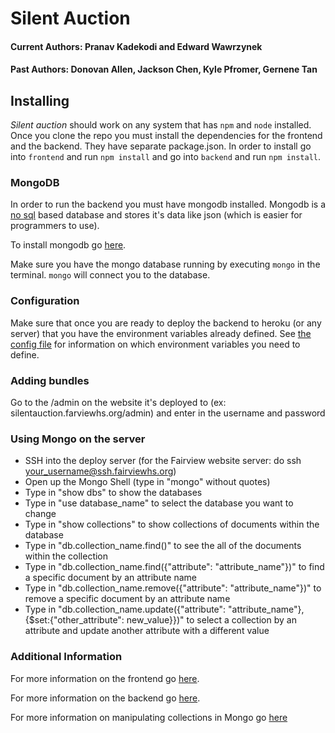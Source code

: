 # Silent Auction

#### Current Authors: Pranav Kadekodi and Edward Wawrzynek

#### Past Authors: Donovan Allen, Jackson Chen, Kyle Pfromer, Gernene Tan

## Installing

*Silent auction* should work on any system that has `npm` and `node` installed. Once you clone the repo you must install the dependencies for the frontend and the backend.
They have separate package.json. In order to install go into `frontend` and run `npm install` and go into `backend` and run `npm install`.

### MongoDB

In order to run the backend you must have mongodb installed. Mongodb is a [no sql](https://medium.com/xplenty-blog/the-sql-vs-nosql-difference-mysql-vs-mongodb-32c9980e67b2) based database and stores it's data like json (which is easier for programmers to use).

To install mongodb go [here](https://docs.mongodb.com/manual/administration/install-community/).

Make sure you have the mongo database running by executing `mongo` in the terminal. `mongo` will connect you to the database.

### Configuration

Make sure that once you are ready to deploy the backend to heroku (or any server) that you have the environment variables already defined.
See [the config file](backend/src/config.ts) for information on which environment variables you need to define.


### Adding bundles

Go to the /admin on the website it's deployed to (ex: silentauction.farviewhs.org/admin) and enter in the username and password

### Using Mongo on the server

- SSH into the deploy server (for the Fairview website server: do ssh your_username@ssh.fairviewhs.org)
- Open up the Mongo Shell (type in "mongo" without quotes)
- Type in "show dbs" to show the databases
- Type in "use database_name" to select the database you want to change 
- Type in "show collections" to show collections of documents within the database
- Type in "db.collection_name.find()" to see the all of the documents within the collection
- Type in "db.collection_name.find({"attribute": "attribute_name"})" to find a specific document by an attribute name
- Type in "db.collection_name.remove({"attribute": "attribute_name"})" to remove a specific document by an attribute name
- Type in "db.collection_name.update({"attribute": "attribute_name"}, {$set:{"other_attribute": new_value}})" to select a collection by an attribute and update another attribute with a different value


### Additional Information

For more information on the frontend go [here](frontend/README.md).

For more information on the backend go [here](backend/README.md).

For more information on manipulating collections in Mongo go [here](https://docs.mongodb.com/manual/reference/method/js-collection/)

